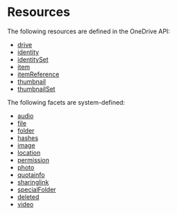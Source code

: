 ﻿# Resources

The following resources are defined in the OneDrive API:

* [drive](drive.md)
* [identity](identity.md)
* [identitySet](identitySet.md)
* [item](item.md)
* [itemReference](itemReference.md)
* [thumbnail](thumbnail.md)
* [thumbnailSet](thumbnailSet.md)

The following facets are system-defined:

* [audio](../facets/audio_facet.md)
* [file](../facets/file_facet.md)
* [folder](../facets/folder_facet.md)
* [hashes](../facets/hashes_facet.md)
* [image](../facets/image_facet.md)
* [location](../facets/location_facet.md)
* [permission](../facets/permission_facet.md)
* [photo](../facets/photo_facet.md)
* [quotainfo](../facets/quotainfo_facet.md)
* [sharinglink](../facets/sharinglink_facet.md)
* [specialFolder](../facets/jumpinfo_facet.md)
* [deleted](../facets/deleted_facet.md)
* [video](../facets/video_facet.md)
